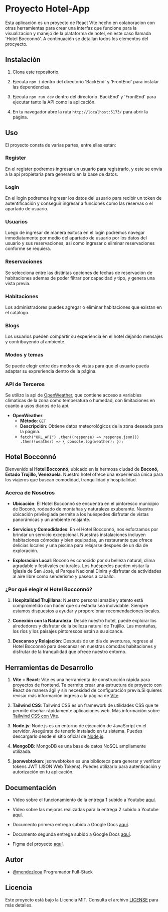 # Proyecto Hotel-App

Esta aplicación es un proyecto de React Vite hecho en colaboracion con otras herramientas para crear una interfaz que funcione para la visualizacion y manejo de la plataforma de hotel, en este caso llamada 'Hotel Bocconnó'. A continuación se detallan todos los elementos del procyecto.

## Instalación

1. Clona este repositorio.

2. Ejecuta `npm i` dentro del directorio 'BackEnd' y 'FrontEnd' para instalar las dependencias.

3. Ejecuta `npm run dev` dentro del directorio 'BackEnd' y 'FrontEnd' para ejecutar tanto la API como la aplicación.

4. En tu navegador abre la ruta `http://localhost:5173/` para abrir la página.

## Uso

El proyecto consta de varias partes, entre ellas están:

### Register

En el register podremos ingresar un usuario para registrarlo, y este se envia a la api propietaria para generarlo en la base de datos.

### Login

En el login podremos ingresar los datos del usuario para recibir un token de autentificación y conseguir ingresar a funciones como las reservas o el apartado de usuario.

### Usuarios

Luego de ingresar de manera exitosa en el login podremos navegar inmediatamente por medio del apartado de usuario por los datos del usuario y sus reservaciones, asi como ingresar o eliminar reservaciones conforme se requiera.

### Reservaciones

Se selecciona entre las distintas opciones de fechas de reservación de habitaciones ademas de poder filtrar por capacidad y tipo, y genera una vista previa.

### Habitaciones

Los administradores puedes agregar o eliminar habitaciones que existan en el catálogo.

### Blogs

Los usuarios pueden compartir su experiencia en el hotel dejando mensajes y contribuyendo al ambiente.

### Modos y temas

Se puede elegir entre dos modos de vistas para que el usuario pueda adaptar su expreriencia dentro de la página.

### API de Terceros

Se utilizo la api de [OpenWeather](https://openweathermap.org/), que contiene acceso a variables climaticas de la zona como temperatura o humedad, con limitaciones en cuanto a usos diarios de la api.

- **OpenWeather**:
  - **Método**: `GET`
  - **Descripción**: Obtiene datos meteorológicos de la zona deseada para la página.
  - `fetch("URL_API")
   .then((response) => response.json())
   .then((weather) => {
      console.log(weather);
   });`

## Hotel Bocconnó

Bienvenido al **Hotel Bocconnó**, ubicado en la hermosa ciudad de **Boconó, Estado Trujillo, Venezuela**. Nuestro hotel ofrece una experiencia única para los viajeros que buscan comodidad, tranquilidad y hospitalidad.

### Acerca de Nosotros

- **Ubicación**: El Hotel Bocconnó se encuentra en el pintoresco municipio de Boconó, rodeado de montañas y naturaleza exuberante. Nuestra ubicación privilegiada permite a los huéspedes disfrutar de vistas panorámicas y un ambiente relajante.

- **Servicios y Comodidades**: En el Hotel Bocconnó, nos esforzamos por brindar un servicio excepcional. Nuestras instalaciones incluyen habitaciones cómodas y bien equipadas, un restaurante que ofrece delicias locales y una piscina para relajarse después de un día de exploración.

- **Exploración Local**: Boconó es conocido por su belleza natural, clima agradable y festivales culturales. Los huéspedes pueden visitar la Iglesia de San José, el Parque Nacional Dinira y disfrutar de actividades al aire libre como senderismo y paseos a caballo.

### ¿Por qué elegir el Hotel Bocconnó?

1. **Hospitalidad Trujillana**: Nuestro personal amable y atento está comprometido con hacer que su estadía sea inolvidable. Siempre estamos dispuestos a ayudar y proporcionar recomendaciones locales.

2. **Conexión con la Naturaleza**: Desde nuestro hotel, puede explorar los alrededores y disfrutar de la belleza natural de Trujillo. Las montañas, los ríos y los paisajes pintorescos están a su alcance.

3. **Descanso y Relajación**: Después de un día de aventuras, regrese al Hotel Bocconnó para descansar en nuestras cómodas habitaciones y disfrutar de la tranquilidad que ofrece nuestro entorno.

## Herramientas de Desarrollo

1. **Vite + React**: Vite es una herramienta de construcción rápida para proyectos de frontend. Te permite crear una estructura de proyecto con React de manera ágil y sin necesidad de configuración previa.Si quieres revisar más información ingresa a la página de [Vite](https://vitejs.dev/).

2. **Tailwind CSS**: Tailwind CSS es un framework de utilidades CSS que te permite diseñar rápidamente aplicaciones web.
   Más información sobre [Tailwind CSS con Vite](https://tailwindcss.com/docs/guides/vite).

3. **Node.js**: Node.js es un entorno de ejecución de JavaScript en el servidor. Asegúrate de tenerlo instalado en tu sistema. Puedes descargarlo desde el sitio oficial de [Node.js](https://nodejs.org/en).

4. **MongoDB**: MongoDB es una base de datos NoSQL ampliamente utilizada.

5. **jsonwebtoken**: jsonwebtoken es una biblioteca para generar y verificar tokens JWT (JSON Web Tokens). Puedes utilizarlo para autenticación y autorización en tu aplicación.

## Documentación

- Video sobre el funcionamiento de la entrega 1 subido a Youtube [aquí](https://youtu.be/cdXbuu-CaZg).
- Video sobre las mejoras realizadas para la entrega 2 subido a Youtube [aquí](https://youtu.be/W8fC9WuSKSc?si=QDquNOL_qRyfwc-E).

- Documento primera entrega subido a Google Docs [aquí](https://docs.google.com/document/d/18yxmySBJ6--czVwXGvbc6zVarCeDIE3RWMBcIASoKHA/edit?usp=sharing).
- Documento segunda entrega subido a Google Docs [aquí](https://docs.google.com/document/d/18yxmySBJ6--czVwXGvbc6zVarCeDIE3RWMBcIASoKHA/edit?usp=sharing).

- Figma del proyecto [aquí](https://www.figma.com/file/4UHY4bMtvonXM2dUfA7iDd/Hotel-APP?type=design&mode=design&t=4JZxLbbd2quqDDdR-1).

## Autor

- [@mendezleoa](https://www.github.com/mendezleoa) Programador Full-Stack

## Licencia

Este proyecto está bajo la Licencia MIT. Consulta el archivo [LICENSE](LICENSE) para más detalles.
